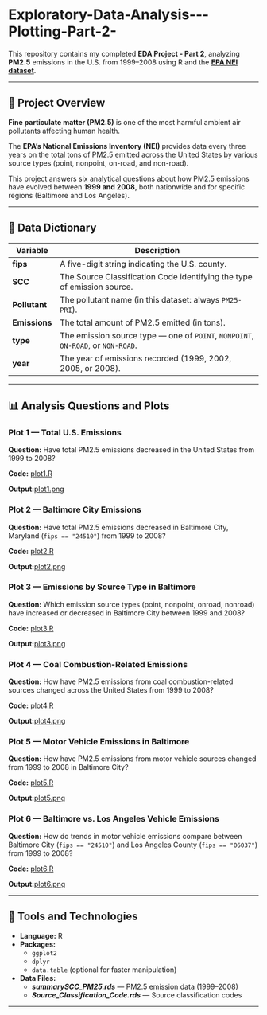 # Exploratory-Data-Analysis---Plotting-Part-2-
This repository contains my completed **EDA Project - Part 2**, analyzing **PM2.5** emissions in the U.S. from 1999–2008 using R and the [**EPA NEI dataset**](https://d396qusza40orc.cloudfront.net/exdata%2Fdata%2FNEI_data.zip).

---

## 🧭 Project Overview

**Fine particulate matter (PM2.5)** is one of the most harmful ambient air pollutants affecting human health.

The **EPA’s National Emissions Inventory (NEI)** provides data every three years on the total tons of PM2.5 emitted across the United States by various source types (point, nonpoint, on-road, and non-road).

This project answers six analytical questions about how PM2.5 emissions have evolved between **1999 and 2008**, both nationwide and for specific regions (Baltimore and Los Angeles).

---

## 🧾 Data Dictionary

| Variable | Description |
| --- | --- |
| **fips** | A five-digit string indicating the U.S. county. |
| **SCC** | The Source Classification Code identifying the type of emission source. |
| **Pollutant** | The pollutant name (in this dataset: always `PM25-PRI`). |
| **Emissions** | The total amount of PM2.5 emitted (in tons). |
| **type** | The emission source type — one of `POINT`, `NONPOINT`, `ON-ROAD`, or `NON-ROAD`. |
| **year** | The year of emissions recorded (1999, 2002, 2005, or 2008). |

---

## 📊 Analysis Questions and Plots

### **Plot 1 — Total U.S. Emissions**

**Question:** Have total PM2.5 emissions decreased in the United States from 1999 to 2008?

**Code:** [plot1.R](https://github.com/Karyapos/Exploratory_Data_Analysis_Plotting_Part2/blob/main/plot1.R)

**Output:**[plot1.png](https://github.com/Karyapos/Exploratory_Data_Analysis_Plotting_Part2/blob/main/plot1.png)

### **Plot 2 — Baltimore City Emissions**

**Question:** Have total PM2.5 emissions decreased in Baltimore City, Maryland (`fips == "24510"`) from 1999 to 2008?

**Code:** [plot2.R](https://github.com/Karyapos/Exploratory_Data_Analysis_Plotting_Part2/blob/main/plot2.R)

**Output:**[plot2.png](https://github.com/Karyapos/Exploratory_Data_Analysis_Plotting_Part2/blob/main/plot2.png)

### **Plot 3 — Emissions by Source Type in Baltimore**

**Question:** Which emission source types (point, nonpoint, onroad, nonroad) have increased or decreased in Baltimore City between 1999 and 2008?

**Code:** [plot3.R](https://github.com/Karyapos/Exploratory_Data_Analysis_Plotting_Part2/blob/main/plot3.R)

**Output:**[plot3.png](https://github.com/Karyapos/Exploratory_Data_Analysis_Plotting_Part2/blob/main/plot3.png)

### **Plot 4 — Coal Combustion-Related Emissions**

**Question:** How have PM2.5 emissions from coal combustion-related sources changed across the United States from 1999 to 2008?

**Code:** [plot4.R](https://github.com/Karyapos/Exploratory_Data_Analysis_Plotting_Part2/blob/main/plot4.R)

**Output:**[plot4.png](https://github.com/Karyapos/Exploratory_Data_Analysis_Plotting_Part2/blob/main/plot4.png)

### **Plot 5 — Motor Vehicle Emissions in Baltimore**

**Question:** How have PM2.5 emissions from motor vehicle sources changed from 1999 to 2008 in Baltimore City?

**Code:** [plot5.R](https://github.com/Karyapos/Exploratory_Data_Analysis_Plotting_Part2/blob/main/plot5.R)

**Output:**[plot5.png](https://github.com/Karyapos/Exploratory_Data_Analysis_Plotting_Part2/blob/main/plot5.png)

### **Plot 6 — Baltimore vs. Los Angeles Vehicle Emissions**

**Question:** How do trends in motor vehicle emissions compare between Baltimore City (`fips == "24510"`) and Los Angeles County (`fips == "06037"`) from 1999 to 2008?

**Code:** [plot6.R](https://github.com/Karyapos/Exploratory_Data_Analysis_Plotting_Part2/blob/main/plot6.R)

**Output:**[plot6.png](https://github.com/Karyapos/Exploratory_Data_Analysis_Plotting_Part2/blob/main/plot6.png)

---

## 🧰 Tools and Technologies

- **Language:** R
- **Packages:**
    - `ggplot2`
    - `dplyr`
    - `data.table` (optional for faster manipulation)
- **Data Files:**
    - ***summarySCC_PM25.rds*** — PM2.5 emission data (1999–2008)
    - ***Source_Classification_Code.rds*** — Source classification codes

---
